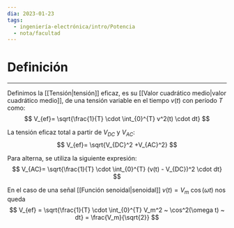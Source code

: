 ```yaml
---
dia: 2023-01-23
tags:
  - ingeniería-electrónica/intro/Potencia
  - nota/facultad
---
```

# Definición
---
Definimos la [[Tensión|tensión]] eficaz, es su [[Valor cuadrático medio|valor cuadrático medio]], de una tensión variable en el tiempo $v(t)$ con período $T$ como:
$$ V_{ef}= \sqrt{\frac{1}{T} \cdot \int_{0}^{T} v^2(t) \cdot dt} $$

La tensión eficaz total a partir de $V_{DC}$ y $V_{AC}$: $$ V_{ef}= \sqrt{V_{DC}^2 +V_{AC}^2} $$

Para alterna, se utiliza la siguiente expresión: $$ V_{AC}= \sqrt{\frac{1}{T} \cdot \int_{0}^{T} (v(t) - V_{DC})^2 \cdot dt} $$

En el caso de una señal [[Función senoidal|senoidal]] $v(t) = V_m ~ \cos(\omega t)$ nos queda $$ V_{ef} = \sqrt{\frac{1}{T} \cdot \int_{0}^{T} V_m^2 ~ \cos^2(\omega t) ~ dt} = \frac{V_m}{\sqrt{2}} $$
